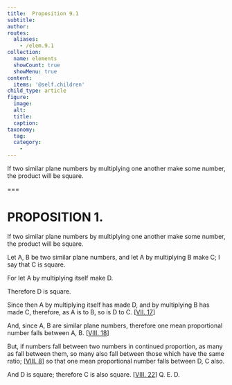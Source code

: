 ```yaml
---
title:  Proposition 9.1
subtitle: 
author:
routes:
  aliases:
    - /elem.9.1
collection:
  name: elements
  showCount: true
  showMenu: true
content:
  items: '@self.children'
child_type: article
figure:
  image:
  alt:
  title:
  caption:
taxonomy:
  tag:
  category:
    - 
---
```


<p>
       <hi rend="ital">If two similar plane numbers by multiplying one another make some number, the product will be square.</hi>
      </p>

===

<h1>PROPOSITION 1.</h1>
<p>
       <span class="ital">If two similar plane numbers by multiplying one another make some number, the product will be square.</span>
      </p>

<p>Let <span class="ital">A</span>, <span class="ital">B</span> be two similar plane numbers, and let <span class="ital">A</span> by multiplying <span class="ital">B</span> make <span class="ital">C</span>; I say that <span class="ital">C</span> is square. </p>

<p>For let <span class="ital">A</span> by multiplying itself make <span class="ital">D</span>. 
      </p>

<p>Therefore <span class="ital">D</span> is square. </p>

<p>Since then <span class="ital">A</span> by multiplying itself has made <span class="ital">D</span>, and by multiplying <span class="ital">B</span> has made <span class="ital">C</span>, therefore, as <span class="ital">A</span> is to <span class="ital">B</span>, so is <span class="ital">D</span> to <span class="ital">C</span>. [<a href="/elem.7.17">VII. 17</a>] </p>

<p>And, since <span class="ital">A</span>, <span class="ital">B</span> are similar plane numbers, therefore one mean proportional number falls between <span class="ital">A</span>, <span class="ital">B</span>. [<a href="/elem.8.18">VIII. 18</a>] </p>

<p>But, if numbers fall between two numbers in continued proportion, as many as fall between them, so many also fall between those which have the same ratio; [<a href="/elem.8.8">VIII. 8</a>] so that one mean proportional number falls between <span class="ital">D</span>, <span class="ital">C</span> also. </p>

<p>And <span class="ital">D</span> is square; therefore <span class="ital">C</span> is also square. [<a href="/elem.8.22">VIII. 22</a>] Q. E. D.</p>

